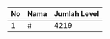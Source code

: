 | No | Nama            | Jumlah Level |
|----|-----------------|--------------|
| 1  | #    |    4219        |

